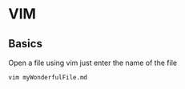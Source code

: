 # VIM

## Basics

Open a file using vim just enter the name of the file

```
vim myWonderfulFile.md
```

